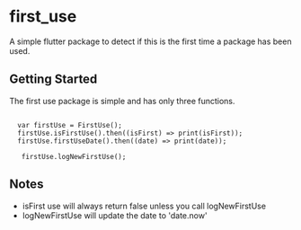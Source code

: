 # first_use

A simple flutter package to detect if this is the first time a package has been used.

## Getting Started

The first use package is simple and has only three functions.

```

  var firstUse = FirstUse();
  firstUse.isFirstUse().then((isFirst) => print(isFirst));
  firstUse.firstUseDate().then((date) => print(date));
  
   firstUse.logNewFirstUse();
```

## Notes
* isFirst use will always return false unless you call logNewFirstUse
* logNewFirstUse will update the date to 'date.now'
